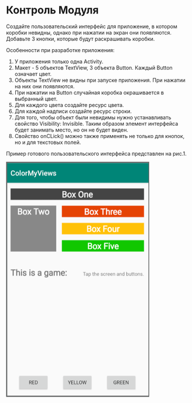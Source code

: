 # Контроль Модуля

Создайте пользовательский интерфейс для приложение, в котором коробки невидны, однако при нажатии на экран они появляются. Добавьте 3 кнопки, которые будут раскрашивать коробки.

Особенности при разработке приложения:

1. У приложения только одна Activity.
2. Макет - 5 объектов TextView, 3 объекта Button. Каждый Button означает цвет.
3. Объекты TextView не видны при запуске приложения. При нажатии на них они появляются.
4. При нажатии на Button случайная коробка окрашивается в выбранный цвет.
5. Для каждого цвета создайте ресурс цвета.
6. Для каждой надписи создайте ресурс строки.
7. Для того, чтобы объект были невидимы нужно устанавливать свойство Visibility: Invisible. Таким образом элемент интерфейса будет занимать место, но он не будет виден.
8. Свойство onCLick\(\) можно также применять не только для кнопок, но и для текстовых полей.

Пример готового пользовательского интерфейса представлен на рис.1.

![&#x420;&#x438;&#x441;. 1. &#x41F;&#x440;&#x438;&#x43C;&#x435;&#x440; &#x440;&#x435;&#x430;&#x43B;&#x438;&#x437;&#x430;&#x446;&#x438;&#x438;](../../.gitbook/assets/image%20%288%29.png)


